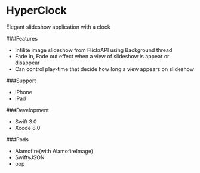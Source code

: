 # HyperClock
Elegant slideshow application with a clock

###Features

* Infilite image slideshow from FlickrAPI using Background thread
* Fade in, Fade out effect when a view of slideshow is appear or disappear
* Can control play-time that decide how long a view appears on slideshow

###Support
* iPhone
* iPad

###Development

* Swift 3.0
* Xcode 8.0

###Pods

* Alamofire(with AlamofireImage)
* SwiftyJSON
* pop
